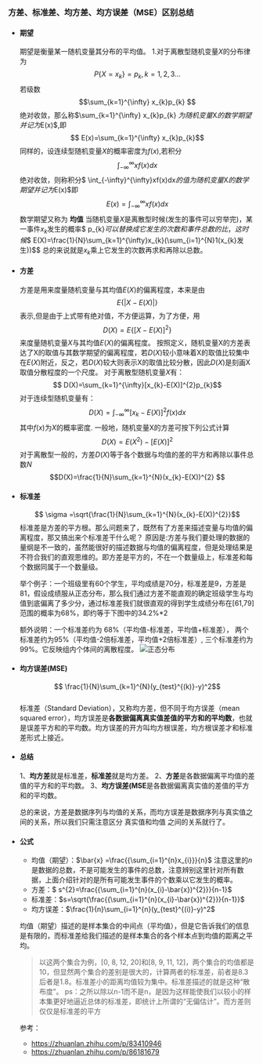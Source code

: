 ### 方差、标准差、均方差、均方误差（MSE）区别总结

- #### 期望
    期望是衡量某一随机变量其分布的平均值。
    1.对于离散型随机变量$X$的分布律为
    $$P \left \{ X=x_{k} \right \} =p_{k},k=1,2,3... $$
    若级数
    $$\sum_{k=1}^{\infty} x_{k}p_{k} $$
    绝对收敛，那么称$\sum_{k=1}^{\infty} x_{k}p_{k} $为随机变量$X$的数学期望并记为$E(x)$,即
    $$ E(x)=\sum_{k=1}^{\infty} x_{k}p_{k}$$
    同样的，设连续型随机变量$X$的概率密度为$f(x)$,若积分
    $$ \int_{-\infty}^{\infty}xf(x)dx$$
    绝对收敛，则称积分$ \int_{-\infty}^{\infty}xf(x)dx$的值为随机变量$X$的数学期望并记为$E(x)$即
    $$E(x)=\int_{-\infty}^{\infty}xf(x)dx $$
    数学期望又称为 **均值**
当随机变量$X$是离散型时候(发生的事件可以穷举完)，某一事件$x_{k}$发生的概率$ p_{k}$可以替换成它发生的次数和事件总数的比，这时候$$ E(X)=\frac{1}{N}\sum_{k=1}^{\infty}x_{k}(\sum_{i=1}^{N}1(x_{k}发生))$$
总的来说就是$x_{k}$乘上它发生的次数再求和再除以总数。

- #### 方差
    方差是用来度量随机变量与其均值$E(X)$的偏离程度，本来是由
    $$ E\{|X-E(X)|\}$$
    表示,但是由于上式带有绝对值，不方便运算，为了方便，用
    $$D(X)=E\{[X-E(X)]^{2}\}$$
    来度量随机变量$X$与其均值$E(X)$的偏离程度。
    按照定义，随机变量X的方差表达了X的取值与其数学期望的偏离程度，若$D(X)$较小意味着X的取值比较集中在$E(X)$附近，反之，若$D(X)$较大则表示X的取值比较分散，因此$D(X)$是刻画X取值分散程度的一个尺度。
    对于离散型随机变量$X$有：
    $$ D(X)=\sum_{k=1}^{\infty}[x_{k}-E(X)]^{2}p_{k}$$
    对于连续型随机变量有：
    $$ D(X)=\int_{-\infty}^{\infty}[x_{k}-E(X)]^{2}f(x)dx $$
    其中$f(x)$为$X$的概率密度.
    一般地，随机变量X的方差可按下列公式计算
    $$ D(X)=E(X^{2})-[E(X)]^{2}$$
    对于离散型一般的，方差$D(X)$等于各个数据与均值的差的平方和再除以事件总数$N$
    $$D(X)=\frac{1}{N}\sum_{k=1}^{N}(x_{k}-E(X))^{2} $$

- #### 标准差
    $$ \sigma =\sqrt{\frac{1}{N}\sum_{k=1}^{N}(x_{k}-E(X))^{2}}$$
    标准差是方差的平方根。那么问题来了，既然有了方差来描述变量与均值的偏离程度，那又搞出来个标准差干什么呢？
    原因是:方差与我们要处理的数据的量纲是不一致的，虽然能很好的描述数据与均值的偏离程度，但是处理结果是不符合我们的直观思维的。即方差是平方的，不在一个数量级上，标准差和每个数据同属于一个数量级。 
      
        
    举个例子：一个班级里有60个学生，平均成绩是70分，标准差是9，方差是81，假设成绩服从正态分布，那么我们通过方差不能直观的确定班级学生与均值到底偏离了多少分，通过标准差我们就很直观的得到学生成绩分布在[61,79]范围的概率为68%，即约等于下图中的34.2%*2

    额外说明：一个标准差约为 68%（平均值-标准差，平均值+标准差）， 两个标准差约为95%（平均值-2倍标准差，平均值+2倍标准差）, 三个标准差约为99%。它反映组内个体间的离散程度。
    ![正态分布](https://pic4.zhimg.com/80/v2-5a369710775af7bfd07139ec5a7eb06b_720w.jpg)

- #### 均方误差(MSE)
    $$ \frac{1}{N}\sum_{k=1}^{N}(y_{test}^{(k)}-y)^2$$    
    标准差（Standard Deviation），又称均方差，但不同于均方误差（mean squared error），均方误差是**各数据偏离真实值差值的平方和的平均数**，也就是误差平方和的平均数。均方误差的开方叫均方根误差，均方根误差才和标准差形式上接近。

- #### 总结
    1、**均方差**就是标准差，**标准差**就是均方差。
    2、**方差**是各数据偏离平均值的差值的平方和的平均数。
    3、**均方误差(MSE**是各数据偏离真实值的差值的平方和的平均数。

    总的来说，方差是数据序列与均值的关系，而均方误差是数据序列与真实值之间的关系，所以我们只需注意区分 真实值和均值 之间的关系就行了。

- #### 公式
    - 均值（期望）：$\bar{x} =\frac{{\sum_{i=1}^{n}x_{i}}}{n}$
    注意这里的$n$是数据的总数，不是可能发生的事件的总数，注意辨别这里针对所有数据，上面介绍针对的是所有可能发生事件的个数乘以它发生的概率。
    - 方差：$ s^{2}=\frac{{\sum_{i=1}^{n}(x_{i}-\bar{x})^{2}}}{n-1}$
    - 标准差：$s=\sqrt{\frac{{\sum_{i=1}^{n}(x_{i}-\bar{x})^{2}}}{n-1}}$
    - 均方误差：$\frac{1}{n}\sum_{i=1}^{n}(y_{test}^{(i)}-y)^2$

    均值（期望）描述的是样本集合的中间点（平均值），但是它告诉我们的信息是有限的，而标准差给我们描述的是样本集合的各个样本点到均值的距离之平均。

    > 以这两个集合为例，[0, 8, 12, 20]和[8, 9, 11, 12]，两个集合的均值都是10，但显然两个集合的差别是很大的，计算两者的标准差，前者是8.3后者是1.8。标准差小的距离均值较为集中。标准差描述的就是这种“散布度”。
    ps：之所以除以n-1而不是n，是因为这样能使我们以较小的样本集更好地逼近总体的标准差，即统计上所谓的“无偏估计”。而方差则仅仅是标准差的平方

    参考：
    - https://zhuanlan.zhihu.com/p/83410946
    - https://zhuanlan.zhihu.com/p/86181679